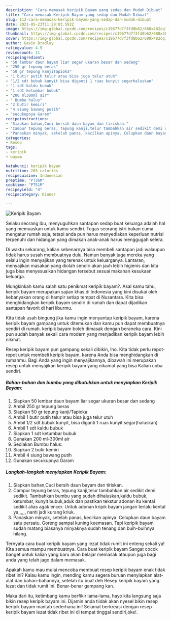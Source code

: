 ```yaml
---
description: "Cara memasak Keripik Bayam yang sedap dan Mudah Dibuat"
title: "Cara memasak Keripik Bayam yang sedap dan Mudah Dibuat"
slug: 112-cara-memasak-keripik-bayam-yang-sedap-dan-mudah-dibuat
date: 2021-05-23T11:29:03.592Z
image: https://img-global.cpcdn.com/recipes/c19677d7f3fd8b62/680x482cq70/keripik-bayam-foto-resep-utama.jpg
thumbnail: https://img-global.cpcdn.com/recipes/c19677d7f3fd8b62/680x482cq70/keripik-bayam-foto-resep-utama.jpg
cover: https://img-global.cpcdn.com/recipes/c19677d7f3fd8b62/680x482cq70/keripik-bayam-foto-resep-utama.jpg
author: Gavin Bradley
ratingvalue: 4.9
reviewcount: 11
recipeingredient:
- "50 lembar daun bayam liar segar ukuran besar dan sedang"
- "250 gr tepung beras"
- "50 gr tepung kanjiTapioka"
- "1 butir putih telur atau bisa juga telur utuh"
- "1/2 sdt bubuk kunyit bisa diganti 1 ruas kunyit segarhaluskan"
- "1 sdt kaldu bubuk"
- "1 sdt ketumbar bubuk"
- "200 ml300ml air"
- " Bumbu halus"
- "2 butir kemiri"
- "4 siung bawang putih"
- "secukupnya Garam"
recipeinstructions:
- "Siapkan bahan,Cuci bersih daun bayam dan tiriskan."
- "Campur tepung beras, tepung kanji,telur tambahkan air sedikit demi sedikit. Tambahkan bumbu yang sudah dihaluskan,kaldu bubuk, ketumbar, kunyit bubuk,aduk dan pastikan tekstur adonan itu kental sedikit alias agak encer. Untuk adonan kripik bayam jangan terlalu kental ya,,,,,, nanti jadi kurang kriuk."
- "Panaskan minyak, setelah panas, kecilkan apinya. Celupkan daun bayam satu persatu. Goreng sampai kuning keemasan. Tapi keripik bayam sudah matang biasanya minyaknya sudah tenang dan buih-buihnya hilang."
categories:
- Resep
tags:
- keripik
- bayam

katakunci: keripik bayam 
nutrition: 203 calories
recipecuisine: Indonesian
preptime: "PT36M"
cooktime: "PT51M"
recipeyield: "4"
recipecategory: Dinner

---
```



![Keripik Bayam](https://img-global.cpcdn.com/recipes/c19677d7f3fd8b62/680x482cq70/keripik-bayam-foto-resep-utama.jpg)

Selaku seorang ibu, menyuguhkan santapan sedap buat keluarga adalah hal yang memuaskan untuk kamu sendiri. Tugas seorang istri bukan cuma mengatur rumah saja, tetapi anda pun harus menyediakan keperluan nutrisi terpenuhi dan hidangan yang dimakan anak-anak harus menggugah selera.

Di waktu  sekarang, kalian sebenarnya bisa membeli santapan jadi walaupun tidak harus susah membuatnya dulu. Namun banyak juga mereka yang selalu ingin menyajikan yang terenak untuk keluarganya. Lantaran, menyajikan masakan yang diolah sendiri akan jauh lebih higienis dan kita juga bisa menyesuaikan hidangan tersebut sesuai makanan kesukaan keluarga. 



Mungkinkah kamu salah satu penikmat keripik bayam?. Asal kamu tahu, keripik bayam merupakan sajian khas di Indonesia yang kini disukai oleh kebanyakan orang di hampir setiap tempat di Nusantara. Kita bisa menghidangkan keripik bayam sendiri di rumah dan dapat dijadikan santapan favorit di hari liburmu.

Kita tidak usah bingung jika kamu ingin menyantap keripik bayam, karena keripik bayam gampang untuk ditemukan dan kamu pun dapat membuatnya sendiri di rumah. keripik bayam boleh dimasak dengan beraneka cara. Kini pun sudah banyak sekali cara modern yang menjadikan keripik bayam lebih nikmat.

Resep keripik bayam pun gampang sekali dibikin, lho. Kita tidak perlu repot-repot untuk membeli keripik bayam, karena Anda bisa menghidangkan di rumahmu. Bagi Anda yang ingin menyajikannya, dibawah ini merupakan resep untuk menyajikan keripik bayam yang nikamat yang bisa Kalian coba sendiri.

<!--inarticleads1-->

##### Bahan-bahan dan bumbu yang dibutuhkan untuk menyiapkan Keripik Bayam:

1. Siapkan 50 lembar daun bayam liar segar ukuran besar dan sedang
1. Ambil 250 gr tepung beras
1. Siapkan 50 gr tepung kanji/Tapioka
1. Ambil 1 butir putih telur atau bisa juga telur utuh
1. Ambil 1/2 sdt bubuk kunyit, bisa diganti 1 ruas kunyit segar(haluskan)
1. Ambil 1 sdt kaldu bubuk
1. Siapkan 1 sdt ketumbar bubuk
1. Gunakan 200 ml-300ml air
1. Sediakan  Bumbu halus:
1. Siapkan 2 butir kemiri
1. Ambil 4 siung bawang putih
1. Gunakan secukupnya Garam




<!--inarticleads2-->

##### Langkah-langkah menyiapkan Keripik Bayam:

1. Siapkan bahan,Cuci bersih daun bayam dan tiriskan.
1. Campur tepung beras, tepung kanji,telur tambahkan air sedikit demi sedikit. Tambahkan bumbu yang sudah dihaluskan,kaldu bubuk, ketumbar, kunyit bubuk,aduk dan pastikan tekstur adonan itu kental sedikit alias agak encer. Untuk adonan kripik bayam jangan terlalu kental ya,,,,,, nanti jadi kurang kriuk.
1. Panaskan minyak, setelah panas, kecilkan apinya. Celupkan daun bayam satu persatu. Goreng sampai kuning keemasan. Tapi keripik bayam sudah matang biasanya minyaknya sudah tenang dan buih-buihnya hilang.




Ternyata cara buat keripik bayam yang lezat tidak rumit ini enteng sekali ya! Kita semua mampu membuatnya. Cara buat keripik bayam Sangat cocok banget untuk kalian yang baru akan belajar memasak ataupun juga bagi anda yang telah jago dalam memasak.

Apakah kamu mau mulai mencoba membuat resep keripik bayam enak tidak ribet ini? Kalau kamu ingin, mending kamu segera buruan menyiapkan alat-alat dan bahan-bahannya, setelah itu buat deh Resep keripik bayam yang lezat dan tidak rumit ini. Benar-benar gampang kan. 

Maka dari itu, ketimbang kamu berfikir lama-lama, hayo kita langsung saja bikin resep keripik bayam ini. Dijamin anda tiidak akan nyesel bikin resep keripik bayam mantab sederhana ini! Selamat berkreasi dengan resep keripik bayam lezat tidak ribet ini di tempat tinggal sendiri,oke!.

